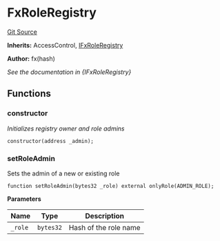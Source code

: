 # FxRoleRegistry
[Git Source](https://github.com/fxhash/fxhash-evm-contracts/blob/ace7e57339c07ca2ed3c7a6bef724ed3baae64f8/src/registries/FxRoleRegistry.sol)

**Inherits:**
AccessControl, [IFxRoleRegistry](/src/interfaces/IFxRoleRegistry.sol/interface.IFxRoleRegistry.md)

**Author:**
fx(hash)

*See the documentation in {IFxRoleRegistry}*


## Functions
### constructor

*Initializes registry owner and role admins*


```solidity
constructor(address _admin);
```

### setRoleAdmin

Sets the admin of a new or existing role


```solidity
function setRoleAdmin(bytes32 _role) external onlyRole(ADMIN_ROLE);
```
**Parameters**

|Name|Type|Description|
|----|----|-----------|
|`_role`|`bytes32`|Hash of the role name|


